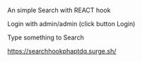 An simple Search with REACT hook

Login with admin/admin (click button Login)

Type something to Search

https://searchhookphaptdq.surge.sh/
